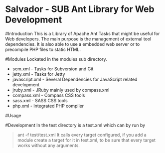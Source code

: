 Salvador - SUB Ant Library for Web Development
===============================

#Introduction
This is a Library of Apache Ant Tasks that might be useful for Web developers. The main purpose is the management of external tool dependencies. It is also able to use a embedded web server or to precompile PHP files to static HTML.

#Modules
Lockated in the modules sub directory.
* scm.xml - Tasks for Subversion and Git
* jetty.xml - Tasks for Jetty
* javascript.xml - Several Dependencies for JavaScript related development
* jruby.xml - JRuby mainly used by compass.xml
* compass.xml - Compass CSS tools
* sass.xml - SASS CSS tools
* php.xml - Integrated PHP compiler

#Usage

#Development
In the test directory is a test.xml which can by run by
>ant -f test/test.xml
It calls every target configured, if you add a module create a target for it in test.xml, to be sure that every target works without any arguments. 